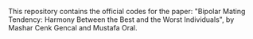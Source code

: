 This repository contains the official codes for the paper: "Bipolar Mating Tendency: Harmony Between the Best and the Worst Individuals", by Mashar Cenk Gencal and Mustafa Oral.
